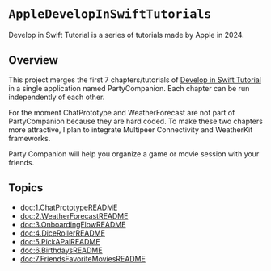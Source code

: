 # ``AppleDevelopInSwiftTutorials``

 Develop in Swift Tutorial is a series of tutorials made by Apple in 2024.


## Overview

This project merges the first 7 chapters/tutorials of [Develop in Swift Tutorial](https://developer.apple.com/tutorials/develop-in-swift) in a single application named PartyCompanion.
Each chapter can be run independently of each other.

For the moment ChatPrototype and WeatherForecast are not part of PartyCompanion because they are hard coded. To make these two chapters more attractive, I plan to integrate Multipeer Connectivity and WeatherKit frameworks.

Party Companion will help you organize a game or movie session with your friends.

## Topics

- <doc:1.ChatPrototypeREADME>
- <doc:2.WeatherForecastREADME>
- <doc:3.OnboardingFlowREADME>
- <doc:4.DiceRollerREADME>
- <doc:5.PickAPalREADME>
- <doc:6.BirthdaysREADME>
- <doc:7.FriendsFavoriteMoviesREADME>
